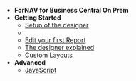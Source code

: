 <!-- docs/_sidebar.md -->
<!-- [![ForNAV](../Images/ForNAV_logo_2f_250.png)](https://www.fornav.com/) -->

- **ForNAV for Business Central On Prem**
- **Getting Started**
  - [Setup of the designer](/ForNAVForBCOnPrem/)
  - <!-- ToDo Setup Report Pack -->
  <!-- - ToDo Add Help pages for the ForNAV Report Pack -->
  - [Edit your first Report](/ForNAVForBCOnPrem/EditYourFirstReport.md)
  - [The designer explained](/ForNAVForBCOnPrem/DesignerExplained.md) <!-- Generic -->
  - [Custom Layouts](/ForNAVForBCOnPrem/CustomLayouts.md) <!-- Generic -->
  <!-- - [Templates](/ForNAVForBCOnPrem/) Generic -->
  <!-- - [ForNAV Language]() Generic -->
  <!-- - Direct Print -->
- **Advanced**
  <!-- - [JavaScript Basics](/ForNAVForBCOnPrem/) Dynamically change font, font color and hiding of report controls Generic -->
  <!-- - [Records Collection](/ForNAVForBCOnPrem/) Generic -->
  <!-- - [Adding DataItems](/ForNAVForBCOnPrem/) Generic -->
  <!-- - [Adding Totals]() Generic -->
  <!-- - [Transheaders/footers](/ForNAVForBCOnPrem/) Generic -->
  <!-- - [Groupheaders/footers](/ForNAVForBCOnPrem/) Generic -->
  - [JavaScript](/ForNAVForBCOnPrem/JavaScript.md)
  <!-- - [Create a new report]()  Generic -->
<!-- - **Extension Development** -->
  <!-- - [Create an extension from ForNAV](/ForNAVForBCOnPrem/) -->
  <!-- - [Set up ForNAV and Docker](/ForNAVForBCOnPrem/DockerSetup.md) -->
  <!-- - [Adding ForNAV reports to your own extension](/ForNAVForBCOnPrem/AddForNAVToYourExtension.md) -->
  <!-- - [ForNAV API](/ForNAVForBCOnPrem/) -->
  <!-- - [Conversion]() -->